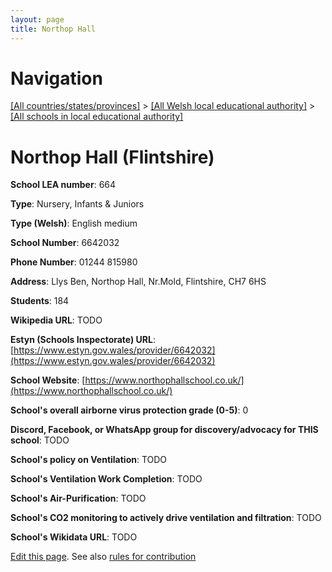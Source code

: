```yaml
---
layout: page
title: Northop Hall
---
```

# Navigation

[[All countries/states/provinces]](../../..) > [[All Welsh local educational authority]](../..) > [[All schools in local educational authority]](..)

# Northop Hall (Flintshire)

**School LEA number**: 664

**Type**: Nursery, Infants & Juniors

**Type (Welsh)**: English medium

**School Number**: 6642032

**Phone Number**: 01244 815980

**Address**: Llys Ben, Northop Hall, Nr.Mold, Flintshire, CH7 6HS

**Students**: 184

**Wikipedia URL**: TODO

**Estyn (Schools Inspectorate) URL**: [https://www.estyn.gov.wales/provider/6642032](https://www.estyn.gov.wales/provider/6642032)

**School Website**: [https://www.northophallschool.co.uk/](https://www.northophallschool.co.uk/)

**School's overall airborne virus protection grade (0-5)**: 0

**Discord, Facebook, or WhatsApp group for discovery/advocacy for THIS school**: TODO

**School's policy on Ventilation**: TODO

**School's Ventilation Work Completion**: TODO

**School's Air-Purification**: TODO

**School's CO2 monitoring to actively drive ventilation and filtration**: TODO

**School's Wikidata URL**: TODO




[Edit this page](https://github.com/VentilationProject/Wales/edit/prif/./Flintshire/Northop_Hall.md). See also [rules for contribution](../../../contribution-rules/)
